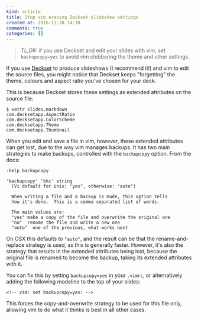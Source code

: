 ```yaml
---
kind: article
title: Stop vim erasing Deckset slideshow settings
created_at: 2016-11-30 14:10
comments: true
categories: []
---
```


> *TL;DR:* if you use Deckset and edit your slides with vim, set
> `backupcopy=yes` to avoid vim clobbering the theme and other settings.

If you use [Deckset](www.decksetapp.com) to produce slideshows (I
recommend it!) and vim to edit the source files, you might notice that
Deckset keeps "forgetting" the theme, colours and aspect ratio you've
chosen for your deck.

This is because Deckset stores these settings as extended attributes on
the source file:

```
$ xattr slides.markdown
com.decksetapp.AspectRatio
com.decksetapp.ColorScheme
com.decksetapp.Theme
com.decksetapp.Thumbnail
```

When you edit and save a file in vim, however, these extended attributes
can get lost, due to the way vim manages backups. It has two main
strategies to make backups, controlled with the `backupcopy` option.
From the docs:

```
:help backupcopy

'backupcopy' 'bkc' string
  (Vi default for Unix: "yes", otherwise: "auto")

  When writing a file and a backup is made, this option tells
  how it's done.  This is a comma separated list of words.

  The main values are:
  "yes" make a copy of the file and overwrite the original one
  "no"  rename the file and write a new one
  "auto"  one of the previous, what works best
```

On OSX this defaults to `"auto"`, and the result can be that the
rename-and-replace strategy is used, as this is generally faster.
However, it's also the strategy that results in the extended attributes
being lost, because the original file is renamed to become the backup,
taking its extended attributes with it.

You can fix this by setting `backupcopy=yes` in your `.vimrc`, or
alternatively adding the following modeline to the top of your slides:

```
<!-- vim: set backupcopy=yes: -->
```

This forces the copy-and-overwrite strategy to be used for this file
only, allowing vim to do what it thinks is best in all other cases.
